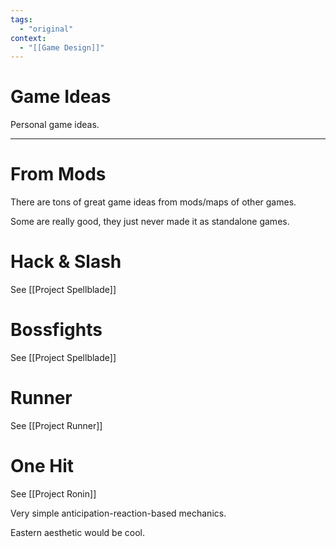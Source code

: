 ```yaml
---
tags:
  - "original"
context:
  - "[[Game Design]]"
---
```


# Game Ideas

Personal game ideas.

---

# From Mods

There are tons of great game ideas from mods/maps of other games.

Some are really good, they just never made it as standalone games.

# Hack & Slash

See [[Project Spellblade]]

# Bossfights

See [[Project Spellblade]]

# Runner

See [[Project Runner]]

# One Hit

See [[Project Ronin]]

Very simple anticipation-reaction-based mechanics.

Eastern aesthetic would be cool.
